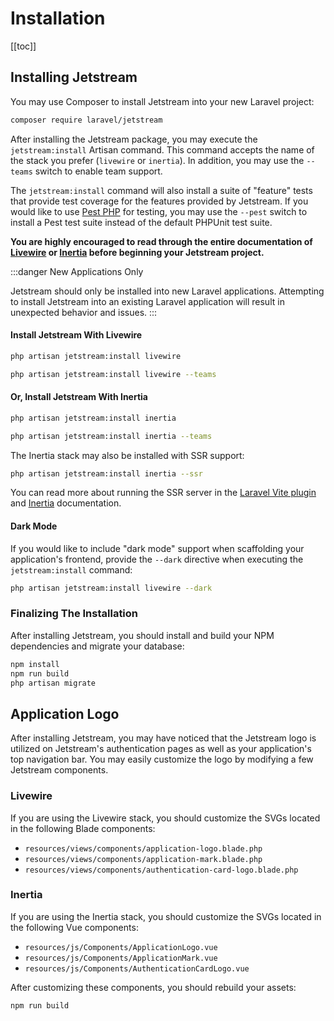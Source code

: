 # Installation

[[toc]]

## Installing Jetstream

You may use Composer to install Jetstream into your new Laravel project:

```bash
composer require laravel/jetstream
```

After installing the Jetstream package, you may execute the `jetstream:install` Artisan command. 
This command accepts the name of the stack you prefer (`livewire` or `inertia`). In addition, you may use the `--teams` switch to enable team support. 

The `jetstream:install` command will also install a suite of "feature" tests that provide test coverage for the features provided by Jetstream. 
If you would like to use [Pest PHP](https://pestphp.com) for testing, you may use the `--pest` switch to install a Pest test suite instead of the default PHPUnit test suite.

**You are highly encouraged to read through the entire documentation of [Livewire](https://laravel-livewire.com) or [Inertia](https://inertiajs.com) before beginning your Jetstream project.**

:::danger New Applications Only

Jetstream should only be installed into new Laravel applications. Attempting to install Jetstream into an existing Laravel application will result in unexpected behavior and issues.
:::

#### Install Jetstream With Livewire

```bash
php artisan jetstream:install livewire

php artisan jetstream:install livewire --teams
```

#### Or, Install Jetstream With Inertia

```bash
php artisan jetstream:install inertia

php artisan jetstream:install inertia --teams
```

The Inertia stack may also be installed with SSR support:

```bash
php artisan jetstream:install inertia --ssr
```

You can read more about running the SSR server in the [Laravel Vite plugin](https://laravel.com/docs/vite#ssr) and [Inertia](https://inertiajs.com/server-side-rendering) documentation.

#### Dark Mode

If you would like to include "dark mode" support when scaffolding your application's frontend, provide the `--dark` directive when executing the `jetstream:install` command:

```bash
php artisan jetstream:install livewire --dark
```

### Finalizing The Installation

After installing Jetstream, you should install and build your NPM dependencies and migrate your database:

```bash
npm install
npm run build
php artisan migrate
```

## Application Logo

After installing Jetstream, you may have noticed that the Jetstream logo is utilized on Jetstream's authentication pages as well as your application's top navigation bar. You may easily customize the logo by modifying a few Jetstream components.

### Livewire

If you are using the Livewire stack, you should customize the SVGs located in the following Blade components:

* `resources/views/components/application-logo.blade.php`
* `resources/views/components/application-mark.blade.php`
* `resources/views/components/authentication-card-logo.blade.php`

### Inertia

If you are using the Inertia stack, you should customize the SVGs located in the following Vue components:

* `resources/js/Components/ApplicationLogo.vue`
* `resources/js/Components/ApplicationMark.vue`
* `resources/js/Components/AuthenticationCardLogo.vue`

After customizing these components, you should rebuild your assets:

```bash
npm run build
```
